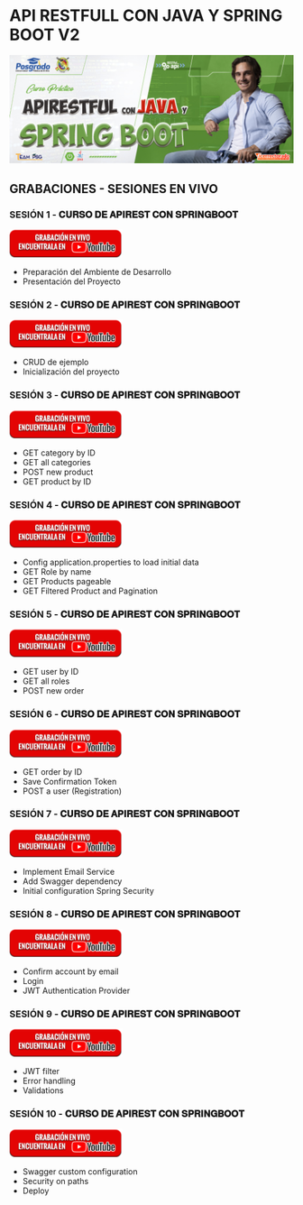 # API RESTFULL CON JAVA Y SPRING BOOT V2
![](baner.jpeg)
## GRABACIONES - SESIONES EN VIVO

### SESIÓN 1 - 𝐂𝐔𝐑𝐒𝐎 𝐃𝐄 𝐀𝐏𝐈𝐑𝐄𝐒𝐓 𝐂𝐎𝐍 𝐒𝐏𝐑𝐈𝐍𝐆𝐁𝐎𝐎𝐓

[<img src="youtube.png" alt="Texto alternativo" style="width: 200px; height: auto;">](https://www.youtube.com/watch?v=oeiEB1VqrhQ "Título alternativo")
- Preparación del Ambiente de Desarrollo
- Presentación del Proyecto

### SESIÓN 2 - 𝐂𝐔𝐑𝐒𝐎 𝐃𝐄 𝐀𝐏𝐈𝐑𝐄𝐒𝐓 𝐂𝐎𝐍  𝐒𝐏𝐑𝐈𝐍𝐆𝐁𝐎𝐎𝐓

[<img src="youtube.png" alt="Texto alternativo" style="width: 200px; height: auto;">](https://www.youtube.com/watch?v=5YaaQgU5LI4 "Título alternativo")
- CRUD de ejemplo
- Inicialización del proyecto

### SESIÓN 3 - 𝐂𝐔𝐑𝐒𝐎 𝐃𝐄 𝐀𝐏𝐈𝐑𝐄𝐒𝐓 𝐂𝐎𝐍  𝐒𝐏𝐑𝐈𝐍𝐆𝐁𝐎𝐎𝐓

[<img src="youtube.png" alt="Texto alternativo" style="width: 200px; height: auto;">](https://www.youtube.com/watch?v=dbTWuj8j898 "Título alternativo")
- GET category by ID
- GET all categories
- POST new product
- GET product by ID

### SESIÓN 4 - 𝐂𝐔𝐑𝐒𝐎 𝐃𝐄 𝐀𝐏𝐈𝐑𝐄𝐒𝐓 𝐂𝐎𝐍  𝐒𝐏𝐑𝐈𝐍𝐆𝐁𝐎𝐎𝐓

[<img src="youtube.png" alt="Texto alternativo" style="width: 200px; height: auto;">](https://www.youtube.com/watch?v=EDur-2Kzg5U "Título alternativo")
- Config application.properties to load initial data
- GET Role by name
- GET Products pageable
- GET Filtered Product and Pagination
  
### SESIÓN 5 - 𝐂𝐔𝐑𝐒𝐎 𝐃𝐄 𝐀𝐏𝐈𝐑𝐄𝐒𝐓 𝐂𝐎𝐍  𝐒𝐏𝐑𝐈𝐍𝐆𝐁𝐎𝐎𝐓

[<img src="youtube.png" alt="Texto alternativo" style="width: 200px; height: auto;">](https://www.youtube.com/watch?v=35-W6SoK63c "Título alternativo")
- GET user by ID
- GET all roles
- POST new order

### SESIÓN 6 - 𝐂𝐔𝐑𝐒𝐎 𝐃𝐄 𝐀𝐏𝐈𝐑𝐄𝐒𝐓 𝐂𝐎𝐍  𝐒𝐏𝐑𝐈𝐍𝐆𝐁𝐎𝐎𝐓

[<img src="youtube.png" alt="Texto alternativo" style="width: 200px; height: auto;">](https://www.youtube.com/watch?v=jflMKJVSu1k "Título alternativo")
- GET order by ID
- Save Confirmation Token
- POST a user (Registration)

### SESIÓN 7 - 𝐂𝐔𝐑𝐒𝐎 𝐃𝐄 𝐀𝐏𝐈𝐑𝐄𝐒𝐓 𝐂𝐎𝐍  𝐒𝐏𝐑𝐈𝐍𝐆𝐁𝐎𝐎𝐓

[<img src="youtube.png" alt="Texto alternativo" style="width: 200px; height: auto;">](https://www.youtube.com/watch?v=50hkzZYnPKM "Título alternativo")
- Implement Email Service
- Add Swagger dependency
- Initial configuration Spring Security

### SESIÓN 8 - 𝐂𝐔𝐑𝐒𝐎 𝐃𝐄 𝐀𝐏𝐈𝐑𝐄𝐒𝐓 𝐂𝐎𝐍  𝐒𝐏𝐑𝐈𝐍𝐆𝐁𝐎𝐎𝐓

[<img src="youtube.png" alt="Texto alternativo" style="width: 200px; height: auto;">](https://www.youtube.com/watch?v=FjO9qHsNSpQ "Título alternativo")
- Confirm account by email
- Login
- JWT Authentication Provider

### SESIÓN 9 - 𝐂𝐔𝐑𝐒𝐎 𝐃𝐄 𝐀𝐏𝐈𝐑𝐄𝐒𝐓 𝐂𝐎𝐍  𝐒𝐏𝐑𝐈𝐍𝐆𝐁𝐎𝐎𝐓

[<img src="youtube.png" alt="Texto alternativo" style="width: 200px; height: auto;">](https://www.youtube.com/watch?v=a3u8xVjiexw "Título alternativo")
- JWT filter
- Error handling
- Validations

### SESIÓN 10 - 𝐂𝐔𝐑𝐒𝐎 𝐃𝐄 𝐀𝐏𝐈𝐑𝐄𝐒𝐓 𝐂𝐎𝐍  𝐒𝐏𝐑𝐈𝐍𝐆𝐁𝐎𝐎𝐓

[<img src="youtube.png" alt="Texto alternativo" style="width: 200px; height: auto;">](https://www.youtube.com/watch?v=z2_U7Tb5uxs "Título alternativo")
- Swagger custom configuration
- Security on paths
- Deploy